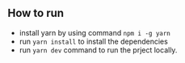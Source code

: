 ## How to run

- install yarn by using command ```npm i -g yarn```
- run ```yarn install``` to install the dependencies
- run ```yarn dev``` command to run the prject locally.
